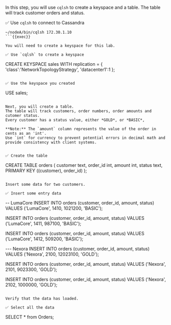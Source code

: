 In this step, you will use `cqlsh` to create a keyspace and a table.
The table will track customer orders and status.

✅ Use `cqlsh` to connect to Cassandra
```
~/nodeA/bin/cqlsh 172.30.1.10
```{{exec}}

You will need to create a keyspace for this lab.

✅ Use `cqlsh` to create a keyspace
```
CREATE KEYSPACE sales WITH replication = {
  'class':'NetworkTopologyStrategy',
  'datacenter1':1
};
```{{exec}}

✅ Use the keyspace you created
```
USE sales;
```{{exec}}

Next, you will create a table.
The table will track customers, order numbers, order amounts and cutomer status.
Every customer has a status value, either *GOLD*, or *BASIC*,

**Note:** The `amount` column represents the value of the order in cents as an 'int'. 
Use `int` for currency to prevent potential errors in decimal math and provide consistency with client systems.


✅ Create the table
```
CREATE TABLE orders (
  customer text,
  order_id int,
  amount int,
  status text,
  PRIMARY KEY ((customer), order_id)
);
```{{exec}}

Insert some data for two customers.

✅ Insert some entry data
```
-- LumaCore
INSERT INTO orders (customer, order_id, amount, status)
  VALUES ('LumaCore', 1410, 1021200, 'BASIC');

INSERT INTO orders (customer, order_id, amount, status)
  VALUES ('LumaCore', 1411, 987100, 'BASIC');

INSERT INTO orders (customer, order_id, amount, status)
  VALUES ('LumaCore', 1412, 509200, 'BASIC');

--- Nexora
INSERT INTO orders (customer, order_id, amount, status)
  VALUES ('Nexora', 2100, 12023100, 'GOLD');

INSERT INTO orders (customer, order_id, amount, status)
  VALUES ('Nexora', 2101, 9023300, 'GOLD');

INSERT INTO orders (customer, order_id, amount, status)
  VALUES ('Nexora', 2102, 1000000, 'GOLD');

```{{exec}}

Verify that the data has loaded.

✅ Select all the data
```
SELECT * from Orders;
```{{exec}}

